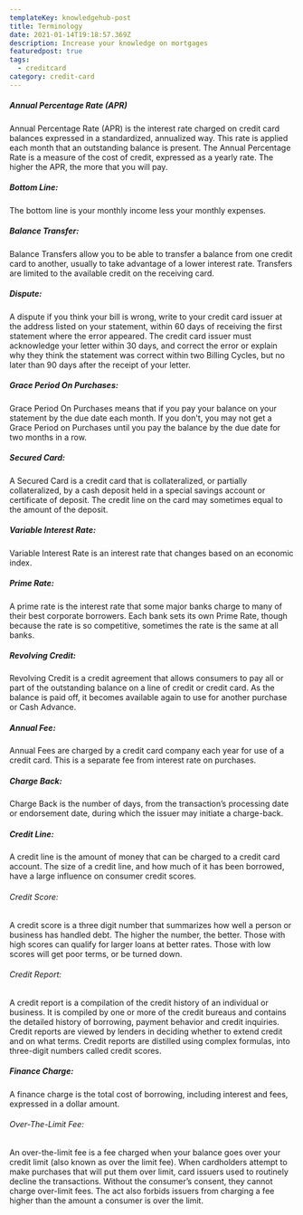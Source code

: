 ```yaml
---
templateKey: knowledgehub-post
title: Terminology
date: 2021-01-14T19:18:57.369Z
description: Increase your knowledge on mortgages
featuredpost: true
tags:
  - creditcard
category: credit-card
---
```

##### Annual Percentage Rate (APR)

Annual Percentage Rate (APR) is the interest rate charged on credit card balances expressed in a standardized, annualized way. This rate is applied each month that an outstanding balance is present. The Annual Percentage Rate is a measure of the cost of credit, expressed as a yearly rate. The higher the APR, the more that you will pay.



##### Bottom Line: 

The bottom line is your monthly income less your monthly expenses.



##### Balance Transfer:

Balance Transfers allow you to be able to transfer a balance from one credit card to another, usually to take advantage of a lower interest rate. Transfers are limited to the available credit on the receiving card.



##### Dispute: 

A dispute if you think your bill is wrong, write to your credit card issuer at the address listed on your statement, within 60 days of receiving the first statement where the error appeared. The credit card issuer must acknowledge your letter within 30 days, and correct the error or explain why they think the statement was correct within two Billing Cycles, but no later than 90 days after the receipt of your letter.



##### Grace Period On Purchases: 

Grace Period On Purchases means that if you pay your balance on your statement by the due date each month. If you don't, you may not get a Grace Period on Purchases until you pay the balance by the due date for two months in a row.



##### Secured Card: 

A Secured Card is a credit card that is collateralized, or partially collateralized, by a cash deposit held in a special savings account or certificate of deposit. The credit line on the card may sometimes equal to the amount of the deposit.



##### Variable Interest Rate: 

Variable Interest Rate is an interest rate that changes based on an economic index.



##### Prime Rate: 

A prime rate is the interest rate that some major banks charge to many of their best corporate borrowers. Each bank sets its own Prime Rate, though because the rate is so competitive, sometimes the rate is the same at all banks.



##### Revolving Credit: 

Revolving Credit is a credit agreement that allows consumers to pay all or part of the outstanding balance on a line of credit or credit card. As the balance is paid off, it becomes available again to use for another purchase or Cash Advance.



##### Annual Fee: 

Annual Fees are charged by a credit card company each year for use of a credit card. This is a separate fee from interest rate on purchases.



##### Charge Back: 

Charge Back is the number of days, from the transaction’s processing date or endorsement date, during which the issuer may initiate a charge-back.



##### Credit Line: 

A credit line is the amount of money that can be charged to a credit card account. The size of a credit line, and how much of it has been borrowed, have a large influence on consumer credit scores.

###### Credit Score: 
A credit score is a three digit number that summarizes how well a person or business has handled debt. The higher the number, the better. Those with high scores can qualify for larger loans at better rates. Those with low scores will get poor terms, or be turned down.  

###### Credit Report: 
A credit report is a compilation of the credit history of an individual or business. It is compiled by one or more of the credit bureaus and contains the detailed history of borrowing, payment behavior and credit inquiries. Credit reports are viewed by lenders in deciding whether to extend credit and on what terms. Credit reports are distilled using complex formulas, into three-digit numbers called credit scores.



##### Finance Charge:

A finance charge is the total cost of borrowing, including interest and fees, expressed in a dollar amount.


###### Over-The-Limit Fee: 
An over-the-limit fee is a fee charged when your balance goes over your credit limit (also known as over the limit fee). When cardholders attempt to make purchases that will put them over limit, card issuers used to routinely decline the transactions. Without the consumer’s consent, they cannot charge over-limit fees. The act also forbids issuers from charging a fee higher than the amount a consumer is over the limit.